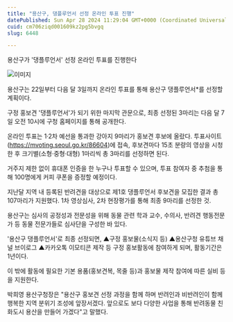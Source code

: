 ```yaml
---
title: "용산구, 댕플루언서 선정 온라인 투표 진행"
datePublished: Sun Apr 28 2024 11:29:04 GMT+0000 (Coordinated Universal Time)
cuid: cm706ziqd001609kz2pg5bvgq
slug: 6448

---
```



용산구가 '댕플루언서' 선정 온라인 투표를 진행한다

![이미지](https://cdn.hashnode.com/res/hashnode/image/upload/v1739260819569/29463de7-c1d1-48bf-b457-ac3def539780.jpeg)

용산구는 22일부터 다음 달 3일까지 온라인 투표를 통해 용산구 댕플루언서*를 선정할 계획이다.

구정 홍보견 '댕플루언서'가 되기 위한 마지막 관문으로, 최종 선정된 3마리는 다음 달 7일 오전 10시에 구청 홈페이지를 통해 공개한다.

온라인 투표는 1·2차 예선을 통과한 강아지 9마리가 홍보견 후보에 올랐다. 투표사이트(https://mvoting.seoul.go.kr/86604)에 접속, 후보견마다 15초 분량의 영상을 시청한 후 크기별(소형·중형·대형) 1마리씩 총 3마리를 선정하면 된다.

거주지 제한 없이 휴대폰 인증을 한 누구나 투표할 수 있으며, 투표 참여자 중 추첨을 통해 100명에게 커피 쿠폰을 증정할 예정이다.

지난달 지역 내 등록된 반려견을 대상으로 제1호 댕플루언서 후보견을 모집한 결과 총 107마리가 지원했다. 1차 영상심사, 2차 현장평가를 통해 최종 9마리를 선정한 것.

용산구는 심사의 공정성과 전문성을 위해 동물 관련 학과 교수, 수의사, 반려견 행동전문가 등 동물 전문가들로 심사단을 구성한 바 있다.

'용산구 댕플루언서'로 최종 선정되면, ▲구정 홍보물(소식지 등) ▲용산구청 유튜브 채널 브이로그 ▲카카오톡 이모티콘 제작 등 구정 홍보활동에 참여하게 되며, 활동기간은 1년이다.

이 밖에 활동에 필요한 기본 용품(홍보견복, 목줄 등)과 홍보물 제작 참여에 따른 실비 등을 지원한다.

박희영 용산구청장은 "용산구 홍보견 선정 과정을 함께 하며 반려인과 비반려인이 함께 행복한 지역 분위기 조성에 앞장서겠다. 앞으로도 보다 다양한 사업을 통해 반려동물 친화도시 용산을 만들어 가겠다"고 말했다.